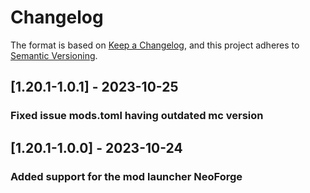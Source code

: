 # Changelog

The format is based on [Keep a Changelog](https://keepachangelog.com/en/1.0.0/),
and this project adheres to [Semantic Versioning](https://semver.org/spec/v2.0.0.html).

## [1.20.1-1.0.1] - 2023-10-25

### Fixed issue mods.toml having outdated mc version

## [1.20.1-1.0.0] - 2023-10-24

### Added support for the mod launcher NeoForge